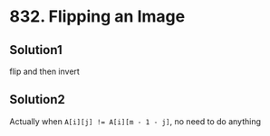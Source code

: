 # 832. Flipping an Image

## Solution1
flip and then invert

## Solution2
Actually when ```A[i][j] != A[i][m - 1 - j]```, no need to do anything
